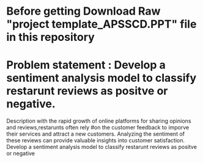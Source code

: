 # Before getting Download Raw "project template_APSSCD.PPT" file  in this repository
# Problem statement : Develop a sentiment analysis model to classify restarunt reviews as positve or negative.
Description
 with the rapid growth of online platforms for sharing opinions and reviews,restarunts often rely
#on the customer feedback to imporve their services and attract   a new customers.
 Analyzing the sentiment of these reviews can provide valuable insights into customer satisfaction.
Develop a sentiment analysis model to classify restarunt reviews as positve or negative
